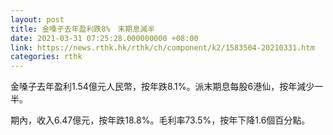 ```yaml
---
layout: post
title: 金嗓子去年盈利跌8%　末期息減半
date: 2021-03-31 07:25:28.000000000 +08:00
link: https://news.rthk.hk/rthk/ch/component/k2/1583504-20210331.htm
categories: rthk
---
```


金嗓子去年盈利1.54億元人民幣，按年跌8.1%。派末期息每股6港仙，按年減少一半。

期內，收入6.47億元，按年跌18.8%。毛利率73.5%，按年下降1.6個百分點。
